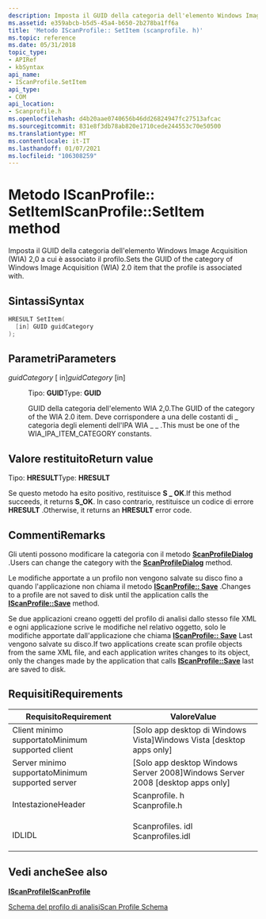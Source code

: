 ```yaml
---
description: Imposta il GUID della categoria dell'elemento Windows Image Acquisition (WIA) 2,0 a cui è associato il profilo.
ms.assetid: e359abcb-b5d5-45a4-b650-2b278ba1ff6a
title: 'Metodo IScanProfile:: SetItem (scanprofile. h)'
ms.topic: reference
ms.date: 05/31/2018
topic_type:
- APIRef
- kbSyntax
api_name:
- IScanProfile.SetItem
api_type:
- COM
api_location:
- Scanprofile.h
ms.openlocfilehash: d4b20aae0740656b46dd26824947fc27513afcac
ms.sourcegitcommit: 831e8f3db78ab820e1710cede244553c70e50500
ms.translationtype: MT
ms.contentlocale: it-IT
ms.lasthandoff: 01/07/2021
ms.locfileid: "106308259"
---
```

# <a name="iscanprofilesetitem-method"></a><span data-ttu-id="04d51-103">Metodo IScanProfile:: SetItem</span><span class="sxs-lookup"><span data-stu-id="04d51-103">IScanProfile::SetItem method</span></span>

<span data-ttu-id="04d51-104">Imposta il GUID della categoria dell'elemento Windows Image Acquisition (WIA) 2,0 a cui è associato il profilo.</span><span class="sxs-lookup"><span data-stu-id="04d51-104">Sets the GUID of the category of Windows Image Acquisition (WIA) 2.0 item that the profile is associated with.</span></span>

## <a name="syntax"></a><span data-ttu-id="04d51-105">Sintassi</span><span class="sxs-lookup"><span data-stu-id="04d51-105">Syntax</span></span>


```C++
HRESULT SetItem(
  [in] GUID guidCategory
);
```



## <a name="parameters"></a><span data-ttu-id="04d51-106">Parametri</span><span class="sxs-lookup"><span data-stu-id="04d51-106">Parameters</span></span>

<dl> <dt>

<span data-ttu-id="04d51-107">*guidCategory* \[ in\]</span><span class="sxs-lookup"><span data-stu-id="04d51-107">*guidCategory* \[in\]</span></span>
</dt> <dd>

<span data-ttu-id="04d51-108">Tipo: **GUID**</span><span class="sxs-lookup"><span data-stu-id="04d51-108">Type: **GUID**</span></span>

<span data-ttu-id="04d51-109">GUID della categoria dell'elemento WIA 2,0.</span><span class="sxs-lookup"><span data-stu-id="04d51-109">The GUID of the category of the WIA 2.0 item.</span></span> <span data-ttu-id="04d51-110">Deve corrispondere a una delle costanti di \_ categoria degli elementi dell'IPA WIA \_ \_ .</span><span class="sxs-lookup"><span data-stu-id="04d51-110">This must be one of the WIA\_IPA\_ITEM\_CATEGORY constants.</span></span>

</dd> </dl>

## <a name="return-value"></a><span data-ttu-id="04d51-111">Valore restituito</span><span class="sxs-lookup"><span data-stu-id="04d51-111">Return value</span></span>

<span data-ttu-id="04d51-112">Tipo: **HRESULT**</span><span class="sxs-lookup"><span data-stu-id="04d51-112">Type: **HRESULT**</span></span>

<span data-ttu-id="04d51-113">Se questo metodo ha esito positivo, restituisce **S \_ OK**.</span><span class="sxs-lookup"><span data-stu-id="04d51-113">If this method succeeds, it returns **S\_OK**.</span></span> <span data-ttu-id="04d51-114">In caso contrario, restituisce un codice di errore **HRESULT** .</span><span class="sxs-lookup"><span data-stu-id="04d51-114">Otherwise, it returns an **HRESULT** error code.</span></span>

## <a name="remarks"></a><span data-ttu-id="04d51-115">Commenti</span><span class="sxs-lookup"><span data-stu-id="04d51-115">Remarks</span></span>

<span data-ttu-id="04d51-116">Gli utenti possono modificare la categoria con il metodo [**ScanProfileDialog**](-wia-iscanprofileui-scanprofiledialog.md) .</span><span class="sxs-lookup"><span data-stu-id="04d51-116">Users can change the category with the [**ScanProfileDialog**](-wia-iscanprofileui-scanprofiledialog.md) method.</span></span>

<span data-ttu-id="04d51-117">Le modifiche apportate a un profilo non vengono salvate su disco fino a quando l'applicazione non chiama il metodo [**IScanProfile:: Save**](-wia-iscanprofile-save.md) .</span><span class="sxs-lookup"><span data-stu-id="04d51-117">Changes to a profile are not saved to disk until the application calls the [**IScanProfile::Save**](-wia-iscanprofile-save.md) method.</span></span>

<span data-ttu-id="04d51-118">Se due applicazioni creano oggetti del profilo di analisi dallo stesso file XML e ogni applicazione scrive le modifiche nel relativo oggetto, solo le modifiche apportate dall'applicazione che chiama [**IScanProfile:: Save**](-wia-iscanprofile-save.md) Last vengono salvate su disco.</span><span class="sxs-lookup"><span data-stu-id="04d51-118">If two applications create scan profile objects from the same XML file, and each application writes changes to its object, only the changes made by the application that calls [**IScanProfile::Save**](-wia-iscanprofile-save.md) last are saved to disk.</span></span>

## <a name="requirements"></a><span data-ttu-id="04d51-119">Requisiti</span><span class="sxs-lookup"><span data-stu-id="04d51-119">Requirements</span></span>



| <span data-ttu-id="04d51-120">Requisito</span><span class="sxs-lookup"><span data-stu-id="04d51-120">Requirement</span></span> | <span data-ttu-id="04d51-121">Valore</span><span class="sxs-lookup"><span data-stu-id="04d51-121">Value</span></span> |
|-------------------------------------|---------------------------------------------------------------------------------------------|
| <span data-ttu-id="04d51-122">Client minimo supportato</span><span class="sxs-lookup"><span data-stu-id="04d51-122">Minimum supported client</span></span><br/> | <span data-ttu-id="04d51-123">\[Solo app desktop di Windows Vista\]</span><span class="sxs-lookup"><span data-stu-id="04d51-123">Windows Vista \[desktop apps only\]</span></span><br/>                                              |
| <span data-ttu-id="04d51-124">Server minimo supportato</span><span class="sxs-lookup"><span data-stu-id="04d51-124">Minimum supported server</span></span><br/> | <span data-ttu-id="04d51-125">\[Solo app desktop Windows Server 2008\]</span><span class="sxs-lookup"><span data-stu-id="04d51-125">Windows Server 2008 \[desktop apps only\]</span></span><br/>                                        |
| <span data-ttu-id="04d51-126">Intestazione</span><span class="sxs-lookup"><span data-stu-id="04d51-126">Header</span></span><br/>                   | <dl> <span data-ttu-id="04d51-127"><dt>Scanprofile. h</dt></span><span class="sxs-lookup"><span data-stu-id="04d51-127"><dt>Scanprofile.h</dt></span></span> </dl>    |
| <span data-ttu-id="04d51-128">IDL</span><span class="sxs-lookup"><span data-stu-id="04d51-128">IDL</span></span><br/>                      | <dl> <span data-ttu-id="04d51-129"><dt>Scanprofiles. idl</dt></span><span class="sxs-lookup"><span data-stu-id="04d51-129"><dt>Scanprofiles.idl</dt></span></span> </dl> |



## <a name="see-also"></a><span data-ttu-id="04d51-130">Vedi anche</span><span class="sxs-lookup"><span data-stu-id="04d51-130">See also</span></span>

<dl> <dt>

[<span data-ttu-id="04d51-131">**IScanProfile**</span><span class="sxs-lookup"><span data-stu-id="04d51-131">**IScanProfile**</span></span>](-wia-iscanprofile.md)
</dt> <dt>

[<span data-ttu-id="04d51-132">Schema del profilo di analisi</span><span class="sxs-lookup"><span data-stu-id="04d51-132">Scan Profile Schema</span></span>](-wia-scan-profile-schema.md)
</dt> </dl>

 

 




